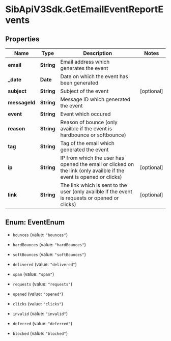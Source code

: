 # SibApiV3Sdk.GetEmailEventReportEvents

## Properties
Name | Type | Description | Notes
------------ | ------------- | ------------- | -------------
**email** | **String** | Email address which generates the event | 
**_date** | **Date** | Date on which the event has been generated | 
**subject** | **String** | Subject of the event | [optional] 
**messageId** | **String** | Message ID which generated the event | 
**event** | **String** | Event which occured | 
**reason** | **String** | Reason of bounce (only availble if the event is hardbounce or softbounce) | 
**tag** | **String** | Tag of the email which generated the event | 
**ip** | **String** | IP from which the user has opened the email or clicked on the link (only availble if the event is opened or clicks) | [optional] 
**link** | **String** | The link which is sent to the user (only availble if the event is requests or opened or clicks) | [optional] 


<a name="EventEnum"></a>
## Enum: EventEnum


* `bounces` (value: `"bounces"`)

* `hardBounces` (value: `"hardBounces"`)

* `softBounces` (value: `"softBounces"`)

* `delivered` (value: `"delivered"`)

* `spam` (value: `"spam"`)

* `requests` (value: `"requests"`)

* `opened` (value: `"opened"`)

* `clicks` (value: `"clicks"`)

* `invalid` (value: `"invalid"`)

* `deferred` (value: `"deferred"`)

* `blocked` (value: `"blocked"`)




